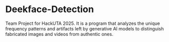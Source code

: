 # Deekface-Detection
Team Project for HackUTA 2025. It is a program that analyzes the unique frequency patterns and artifacts left by generative AI models to distinguish fabricated images and videos from authentic ones.
